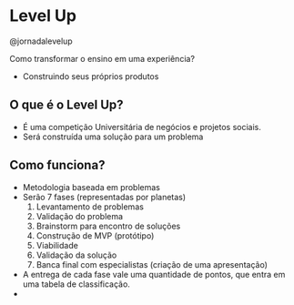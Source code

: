 # Level Up
@jornadalevelup

Como transformar o ensino em uma experiência?
- Construindo seus próprios produtos

## O que é o Level Up?
- É uma competição Universitária de negócios e projetos sociais.
- Será construída uma solução para um problema

## Como funciona?
- Metodologia baseada em problemas
- Serão 7 fases (representadas por planetas)
  1. Levantamento de problemas
  2. Validação do problema
  3. Brainstorm para encontro de soluções
  4. Construção de MVP (protótipo)
  5. Viabilidade
  6. Validação da solução
  7. Banca final com especialistas (criação de uma apresentação)
- A entrega de cada fase vale uma quantidade de pontos, que entra em uma tabela de classificação.
- 
